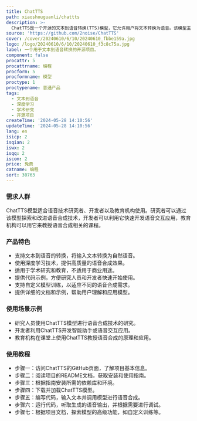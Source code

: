 ```yaml
---
title: ChatTTS
path: xiaoshouguanli/chattts
description: >-
  ChatTTS是一个开源的文本到语音转换(TTS)模型，它允许用户将文本转换为语音。该模型主要面向学术研究和教育目的，不适用于商业或法律用途。它使用深度学习技术，能够生成自然流畅的语音输出，适合研究和开发语音合成技术的人员使用。
source: 'https://github.com/2noise/ChatTTS'
cover: /cover/20240610/6/10/20240610_fbbe159a.jpg
logo: /logo/20240610/6/10/20240610_f3c8c75a.jpg
label: 一个用于文本到语音转换的开源项目。
component: false
procattr: 5
procattrname: 编程
procform: 5
procformname: 模型
proctype: 1
proctypename: 普通产品
tags:
  - 文本到语音
  - 深度学习
  - 学术研究
  - 开源项目
createTime: '2024-05-28 14:10:56'
updateTime: '2024-05-28 14:10:56'
lang: en
isicp: 2
isqian: 2
iswx: 2
isqq: 2
iscom: 2
price: 免费
catname: 编程
sort: 30763
---
```




### 需求人群
ChatTTS模型适合语音技术研究者、开发者以及教育机构使用。研究者可以通过该模型探索和改进语音合成技术，开发者可以利用它快速开发语音交互应用，教育机构可以用它来教授语音合成相关的课程。

### 产品特色
* 支持文本到语音的转换，将输入文本转换为自然语音。
* 使用深度学习技术，提供高质量的语音合成效果。
* 适用于学术研究和教育，不适用于商业用途。
* 提供代码示例，方便研究人员和开发者快速开始使用。
* 支持自定义模型训练，以适应不同的语音合成需求。
* 提供详细的文档和示例，帮助用户理解和应用模型。

### 使用场景示例
* 研究人员使用ChatTTS模型进行语音合成技术的研究。
* 开发者利用ChatTTS开发智能助手或语音交互应用。
* 教育机构在课堂上使用ChatTTS教授语音合成的原理和应用。

### 使用教程
* 步骤一：访问ChatTTS的GitHub页面，了解项目基本信息。
* 步骤二：阅读项目的README文档，获取安装和使用指南。
* 步骤三：根据指南安装所需的依赖库和环境。
* 步骤四：下载并加载ChatTTS模型。
* 步骤五：编写代码，输入文本并调用模型进行语音合成。
* 步骤六：运行代码，听取生成的语音输出，并根据需要进行调试。
* 步骤七：根据项目文档，探索模型的高级功能，如自定义训练等。

  
